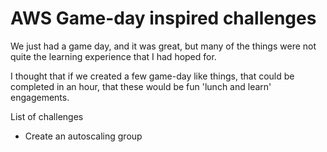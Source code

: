 # AWS Game-day inspired challenges

We just had a game day, and it was great, but many of the things were not quite the learning experience that I had hoped for.

I thought that if we created a few game-day like things, that could be completed in an hour, that these would be fun 'lunch and learn' engagements.

List of challenges
* Create an autoscaling group
